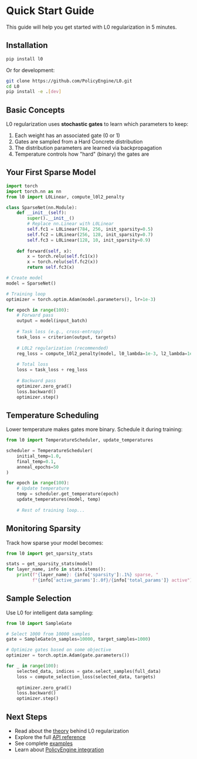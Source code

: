 # Quick Start Guide

This guide will help you get started with L0 regularization in 5 minutes.

## Installation

```bash
pip install l0
```

Or for development:

```bash
git clone https://github.com/PolicyEngine/L0.git
cd L0
pip install -e .[dev]
```

## Basic Concepts

L0 regularization uses **stochastic gates** to learn which parameters to keep:

1. Each weight has an associated gate (0 or 1)
2. Gates are sampled from a Hard Concrete distribution
3. The distribution parameters are learned via backpropagation
4. Temperature controls how "hard" (binary) the gates are

## Your First Sparse Model

```python
import torch
import torch.nn as nn
from l0 import L0Linear, compute_l0l2_penalty

class SparseNet(nn.Module):
    def __init__(self):
        super().__init__()
        # Replace nn.Linear with L0Linear
        self.fc1 = L0Linear(784, 256, init_sparsity=0.5)
        self.fc2 = L0Linear(256, 128, init_sparsity=0.7)
        self.fc3 = L0Linear(128, 10, init_sparsity=0.9)
    
    def forward(self, x):
        x = torch.relu(self.fc1(x))
        x = torch.relu(self.fc2(x))
        return self.fc3(x)

# Create model
model = SparseNet()

# Training loop
optimizer = torch.optim.Adam(model.parameters(), lr=1e-3)

for epoch in range(100):
    # Forward pass
    output = model(input_batch)
    
    # Task loss (e.g., cross-entropy)
    task_loss = criterion(output, targets)
    
    # L0L2 regularization (recommended)
    reg_loss = compute_l0l2_penalty(model, l0_lambda=1e-3, l2_lambda=1e-4)
    
    # Total loss
    loss = task_loss + reg_loss
    
    # Backward pass
    optimizer.zero_grad()
    loss.backward()
    optimizer.step()
```

## Temperature Scheduling

Lower temperature makes gates more binary. Schedule it during training:

```python
from l0 import TemperatureScheduler, update_temperatures

scheduler = TemperatureScheduler(
    initial_temp=1.0,
    final_temp=0.1,
    anneal_epochs=50
)

for epoch in range(100):
    # Update temperature
    temp = scheduler.get_temperature(epoch)
    update_temperatures(model, temp)
    
    # Rest of training loop...
```

## Monitoring Sparsity

Track how sparse your model becomes:

```python
from l0 import get_sparsity_stats

stats = get_sparsity_stats(model)
for layer_name, info in stats.items():
    print(f"{layer_name}: {info['sparsity']:.1%} sparse, "
          f"{info['active_params']:.0f}/{info['total_params']} active")
```

## Sample Selection

Use L0 for intelligent data sampling:

```python
from l0 import SampleGate

# Select 1000 from 10000 samples
gate = SampleGate(n_samples=10000, target_samples=1000)

# Optimize gates based on some objective
optimizer = torch.optim.Adam(gate.parameters())

for _ in range(100):
    selected_data, indices = gate.select_samples(full_data)
    loss = compute_selection_loss(selected_data, targets)
    
    optimizer.zero_grad()
    loss.backward()
    optimizer.step()
```

## Next Steps

- Read about the [theory](theory) behind L0 regularization
- Explore the full [API reference](api/index)
- See complete [examples](examples/index)
- Learn about [PolicyEngine integration](examples/policyengine_integration)